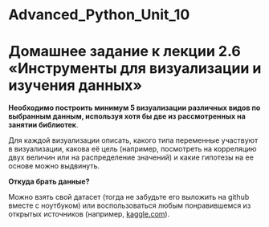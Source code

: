 # Advanced_Python_Unit_10



# Домашнее задание к лекции 2.6 «Инструменты для визуализации и изучения данных»

**Необходимо построить минимум 5 визуализации различных видов по выбранным данным, используя хотя бы две из рассмотренных на занятии библиотек**.

Для каждой визуализации описать, какого типа переменные участвуют в визуализации, какова её цель (например, посмотреть на корреляцию двух величин или на распределение значений) и какие гипотезы на ее основе можно выдвинуть.

**Откуда брать данные?**

Можно взять свой датасет (тогда не забудьте его выложить на github вместе с ноутбуком) или воспользоваться любым понравившемся из открытых источников (например, [kaggle.com](https://www.kaggle.com/)).
